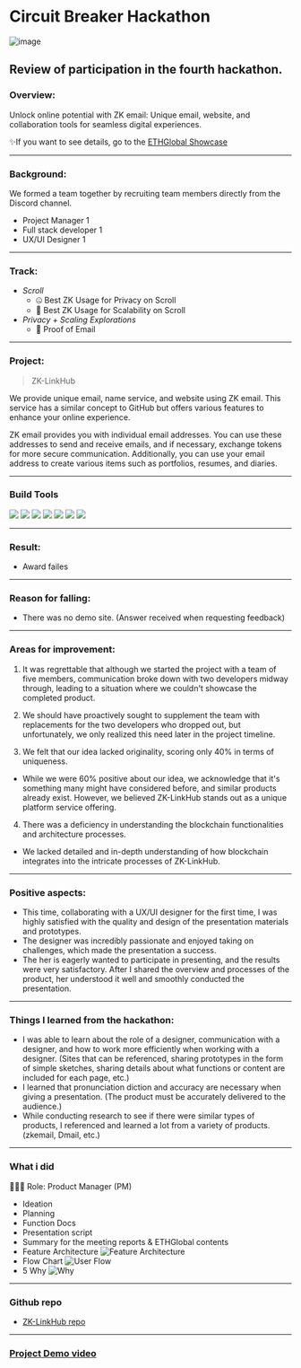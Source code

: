# Circuit Breaker Hackathon
![image](https://storage.googleapis.com/ethglobal-api-production/event%2Fzptdj%2Fimages%2F1687724640073_hero.png)

## Review of participation in the fourth hackathon.

### Overview:
Unlock online potential with ZK email: Unique email, website, and collaboration tools for seamless digital experiences.

✨If you want to see details, go to the [ETHGlobal Showcase](https://ethglobal.com/showcase/zk-linkhub-yfk7g)

---
### Background:
We formed a team together by recruiting team members directly from the Discord channel.
- Project Manager 1
- Full stack developer 1
- UX/UI Designer 1

---
### Track:
- *Scroll*
  - 🤐 Best ZK Usage for Privacy on Scroll
  - 🎡 Best ZK Usage for Scalability on Scroll
- *Privacy + Scaling Explorations*
  - 📧 Proof of Email

---
### Project:
> ZK-LinkHub

We provide unique email, name service, and website using ZK email. This service has a similar concept to GitHub but offers various features to enhance your online experience.

ZK email provides you with individual email addresses. You can use these addresses to send and receive emails, and if necessary, exchange tokens for more secure communication. Additionally, you can use your email address to create various items such as portfolios, resumes, and diaries.

---
### Build Tools
<img src="https://img.shields.io/badge/Typescript-3178C6?style=flat&logo=typescript&logoColor=white"/> <img src="https://img.shields.io/badge/Go-00ADD8?style=flat&logo=go&logoColor=white"/> <img src="https://img.shields.io/badge/JavaScript-F7DF1E?style=flat&logo=javascript&logoColor=white"/> <img src="https://img.shields.io/badge/Next.js-ffffff?style=flat&logo=nextdotjs&logoColor=black"/> <img src="https://img.shields.io/badge/React-61DAFB?style=flat&logo=react&logoColor=white"/> <img src="https://img.shields.io/badge/Solidity-363636?style=flat&logo=solidity&logoColor=white"/> <img src="https://img.shields.io/badge/Web3.js-F16822?style=flat&logo=web3dotjs&logoColor=white"/>

---
### Result:
- Award failes

---
### Reason for falling:
- There was no demo site. (Answer received when requesting feedback)

---
### Areas for improvement:
1. It was regrettable that although we started the project with a team of five members, communication broke down with two developers midway through, leading to a situation where we couldn't showcase the completed product.

2. We should have proactively sought to supplement the team with replacements for the two developers who dropped out, but unfortunately, we only realized this need later in the project timeline.

3. We felt that our idea lacked originality, scoring only 40% in terms of uniqueness.
  - While we were 60% positive about our idea, we acknowledge that it's something many might have considered before, and similar products already exist. However, we believed ZK-LinkHub stands out as a unique platform service offering.

4. There was a deficiency in understanding the blockchain functionalities and architecture processes.
  - We lacked detailed and in-depth understanding of how blockchain integrates into the intricate processes of ZK-LinkHub.

---
### Positive aspects:
- This time, collaborating with a UX/UI designer for the first time, I was highly satisfied with the quality and design of the presentation materials and prototypes. 
- The designer was incredibly passionate and enjoyed taking on challenges, which made the presentation a success. 
- The her is eagerly wanted to participate in presenting, and the results were very satisfactory. After I shared the overview and processes of the product, her understood it well and smoothly conducted the presentation.

---
### Things I learned from the hackathon:
- I was able to learn about the role of a designer, communication with a designer, and how to work more efficiently when working with a designer.
(Sites that can be referenced, sharing prototypes in the form of simple sketches, sharing details about what functions or content are included for each page, etc.)
- I learned that pronunciation diction and accuracy are necessary when giving a presentation. (The product must be accurately delivered to the audience.)
- While conducting research to see if there were similar types of products, I referenced and learned a lot from a variety of products. (zkemail, Dmail, etc.)

---
### What i did
👨🏼‍💻 Role: Product Manager (PM)

- Ideation
- Planning
- Function Docs
- Presentation script
- Summary for the meeting reports & ETHGlobal contents
- Feature Architecture
![Feature Architecture](https://storage.googleapis.com/ethglobal-api-production/projects%2Fyfk7g%2Fimages%2FFrame%202.png)
- Flow Chart
![User Flow](https://github.com/Joseph-hackathon/hackathon/assets/144579614/6a77417b-99b2-445e-a40a-9243a4761c5e)
- 5 Why
![Why](https://github.com/Joseph-hackathon/hackathon/assets/144579614/7dcf8b59-de51-4c83-b511-ec643542fea1)

---
### Github repo
- [ZK-LinkHub repo](https://github.com/ETHGLOBAL-CircuitBreaker/smart-contract)

---
### [Project Demo video](https://ethglobal.com/showcase/zk-linkhub-yfk7g)
